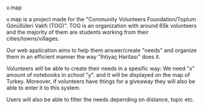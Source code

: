 v.map

v.map is a project made for the "Community Volunteers Foundation/Toplum Gönüllüleri Vakfı (TOG)". TOG is an organization with around 65k volunteers and the majority of them are students working from their cities/towns/villages.

Our web application aims to help them answer/create "needs" and organize them in an efficient manner the way "İhtiyaç Haritası" does it. 

Volunteers will be able to create their needs in a spesific way: We need "x" amount of notebooks in school "y". and it will be displayed on the map of Turkey. Moreover, if volunteers have things for a giveaway they will also be able to enter it to this system. 

Users will also be able to filter the needs depending on distance, topic etc.
